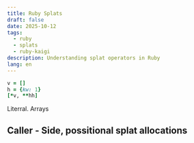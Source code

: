 ```yaml
---
title: Ruby Splats
draft: false
date: 2025-10-12
tags:
  - ruby
  - splats
  - ruby-kaigi
description: Understanding splat operators in Ruby
lang: en
---
```


```ruby
v = []
h = {kw: 1}
[*v, **hh]
```

Literral. Arrays

Caller - Side, possitional splat allocations
- 
